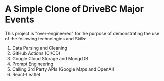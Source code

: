 # A Simple Clone of DriveBC Major Events

This project is "over-engineered" for the purpose of demonstrating the use of the following technologies and Skills:

1. Data Parsing and Cleaning
2. GitHub Actions (CI/CD)
3. Google Cloud Storage and MongoDB
4. Prompt Engineering
5. Calling 3rd Party APIs (Google Maps and OpenAI)
6. React-Leaflet

